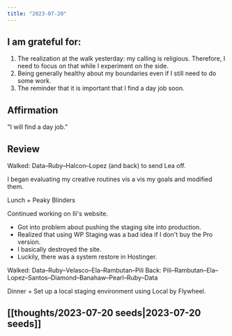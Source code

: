 ```yaml
---
title: "2023-07-20"
---
```

## I am grateful for:
1. The realization at the walk yesterday: my calling is religious. Therefore, I need to focus on that while I experiment on the side.
2. Being generally healthy about my boundaries even if I still need to do some work.
3. The reminder that it is important that I find a day job soon.

## Affirmation

"I will find a day job."

## Review

Walked: Data–Ruby–Halcon–Lopez (and back) to send Lea off.

I began evaluating my creative routines vis a vis my goals and modified them.

Lunch + Peaky Blinders

Continued working on Ili's website.
- Got into problem about pushing the staging site into production.
- Realized that using WP Staging was a bad idea if I don't buy the Pro version.
- I basically destroyed the site.
- Luckily, there was a system restore in Hostinger.

Walked: Data–Ruby–Velasco–Ela–Rambutan–Pili
Back: Pili–Rambutan–Ela–Lopez–Santos–Diamond–Banahaw–Pearl–Ruby–Data

Dinner + Set up a local staging environment using Local by Flywheel.

## [[thoughts/2023-07-20 seeds|2023-07-20 seeds]]
